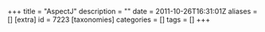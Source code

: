 +++
title = "AspectJ"
description = ""
date = 2011-10-26T16:31:01Z
aliases = []
[extra]
id = 7223
[taxonomies]
categories = []
tags = []
+++

